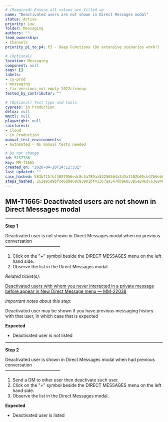 ```yaml
---
# (Required) Ensure all values are filled up
name: "Deactivated users are not shown in Direct Messages modal"
status: Active
priority: Low
folder: Messaging
authors: ""
team_ownership:
- Channels
priority_p1_to_p4: P3 - Deep Functions (Do extensive scenarios work?)

# (Optional)
location: Messaging
component: null
tags: []
labels:
- cy-prod
- messaging
- fix-versions-not-empty-2022cleanup
tested_by_contributor: ""

# (Optional) Test type and tools
cypress: in Production
detox: null
mmctl: null
playwright: null
rainforest:
- Cloud
- in Production
manual_test_environments:
- Automated - No manual tests needed

# Do not change
id: 5157786
key: MM-T1665
created_on: "2020-04-20T14:12:33Z"
last_updated: ""
case_hashed: 583b715fbf3087956edc8c3a789aa52256564a3d3a1102b65cb47b6eb02b2f3720dedb4769d24a166d4fa62192addb73
steps_hashed: 262e95d9bfce6d9e69c93901bf41367aa5470b9685385e246d7636840506787ad5f6be355847d522b26cbf3f370f4897
---
```


<!-- (Auto-generated) Based on frontmatter's "key" and "name" -->

## MM-T1665: Deactivated users are not shown in Direct Messages modal

---

**Step 1**

Deactivated user is not shown in Direct Messages modal when no previous conversation\
–––––––––––––––––––––––––

1. Click on the "+" symbol beside the DIRECT MESSAGES menu on the left hand side.
2. Observe the list in the Direct Messages modal.

_Related ticket(s):_

[Deactivated users with whom you never interacted in a private message before appear in New Direct Message menu — MM-22038](https://mattermost.atlassian.net/browse/MM-22038)

_Important notes about this step:_

Deactivated user may be shown if you have previous messaging history with that user, in which case that is expected

**Expected**

- Deactivated user is not listed

---

**Step 2**

Deactivated user is shown in Direct Messages modal when had previous conversation\
–––––––––––––––––––––––––

1. Send a DM to other user then deactivate such user.
2. Click on the "+" symbol beside the DIRECT MESSAGES menu on the left hand side.
3. Observe the list in the Direct Messages modal.

**Expected**

- Deactivated user is listed
